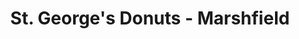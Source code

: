 ---
path: "/eats/st-georges-donuts-marshfield"
title: "St. George's Donuts - Marshfield"
image: "https://res.cloudinary.com/tpage99/image/upload/v1586830151/local417eats/local417eatslogo.png"
orderops: "curbside, takeout"
category: "eats"
hours: "4am-2pm every day"
eatsType: "Donut Shop"
website: "https://www.stgeorgesdonuts.net/"
facebook: "https://www.facebook.com/stgeorgesdonuts"
address: "1350 Spur Dr, Marshfield, MO 65706-2259"
phone: "4178593980"
tags: ["donut shop", "donuts", "breakfast", "coffee", "marshfield"]
---